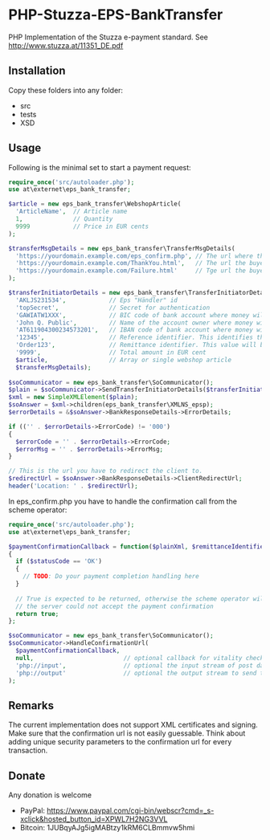 PHP-Stuzza-EPS-BankTransfer
===========================

PHP Implementation of the Stuzza e-payment standard. See http://www.stuzza.at/11351_DE.pdf

Installation
------------
Copy these folders into any folder:
* src
* tests
* XSD

Usage
-----

Following is the minimal set to start a payment request:

```php
require_once('src/autoloader.php');
use at\externet\eps_bank_transfer;

$article = new eps_bank_transfer\WebshopArticle(
  'ArticleName',  // Article name
  1,              // Quantity
  9999            // Price in EUR cents
);

$transferMsgDetails = new eps_bank_transfer\TransferMsgDetails(
  'https://yourdomain.example.com/eps_confirm.php', // The url where the EPS scheme operator will call on payment
  'https://yourdomain.example.com/ThankYou.html',   // The url the buyer will be redirected on succesful payment
  'https://yourdomain.example.com/Failure.html'     // Tge url the buyer will be redirected on cancel or failure
);

$transferInitiatorDetails = new eps_bank_transfer\TransferInitiatorDetails(
  'AKLJS231534',            // Eps "Händler" id
  'topSecret',              // Secret for authentication
  'GAWIATW1XXX',            // BIC code of bank account where money will be sent to
  'John Q. Public',         // Name of the account owner where money will be sent to
  'AT611904300234573201',   // IBAN code of bank account where money will be sent to
  '12345',                  // Reference identifier. This identifies the payment message
  'Order123',               // Remittance identifier. This value will be returned on payment confirmation
  '9999',                   // Total amount in EUR cent
  $article,                 // Array or single webshop article
  $transferMsgDetails);
  
$soCommunicator = new eps_bank_transfer\SoCommunicator();
$plain = $soCommunicator->SendTransferInitiatorDetails($transferInitiatorDetails);
$xml = new SimpleXMLElement($plain);
$soAnswer = $xml->children(eps_bank_transfer\XMLNS_epsp);
$errorDetails = &$soAnswer->BankResponseDetails->ErrorDetails;

if (('' . $errorDetails->ErrorCode) != '000')
{
  $errorCode = '' . $errorDetails->ErrorCode;
  $errorMsg = '' . $errorDetails->ErrorMsg;
}

// This is the url you have to redirect the client to.
$redirectUrl = $soAnswer->BankResponseDetails->ClientRedirectUrl;
header('Location: ' . $redirectUrl);
```

In eps_confirm.php you have to handle the confirmation call from the scheme operator:

```php
require_once('src/autoloader.php');
use at\externet\eps_bank_transfer;

$paymentConfirmationCallback = function($plainXml, $remittanceIdentifier, $statusCode)
{
  if ($statusCode == 'OK')
  {
    // TODO: Do your payment completion handling here
  }
  
  // True is expected to be returned, otherwise the scheme operator will be informed that
  // the server could not accept the payment confirmation
  return true; 
};

$soCommunicator = new eps_bank_transfer\SoCommunicator();
$soCommunicator->HandleConfirmationUrl(
  $paymentConfirmationCallback,
  null,                         // optional callback for vitality check
  'php://input',                // optional the input stream of post data received by the server
  'php://output'                // optional the output stream to send to the scheme operator
);
```

Remarks
-------

The current implementation does not support XML certificates and signing. Make sure that the
confirmation url is not easily guessable. Think about adding unique security parameters to the
confirmation url for every transaction.

Donate
------

Any donation is welcome

* PayPal: https://www.paypal.com/cgi-bin/webscr?cmd=_s-xclick&hosted_button_id=XPWL7H2NG3VVL
* Bitcoin: 1JUBqyAJg5igMABtzy1kRM6CLBmmvw5hmi
